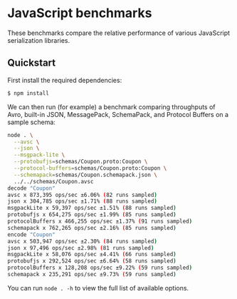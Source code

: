 # JavaScript benchmarks

These benchmarks compare the relative performance of various JavaScript
serialization libraries.

## Quickstart

First install the required dependencies:

```bash
$ npm install
```

We can then run (for example) a benchmark comparing throughputs of Avro,
built-in JSON, MessagePack, SchemaPack, and Protocol Buffers on a sample
schema:

```bash
node . \
  --avsc \
  --json \
  --msgpack-lite \
  --protobufjs=schemas/Coupon.proto:Coupon \
  --protocol-buffers=schemas/Coupon.proto:Coupon \
  --schemapack=schemas/Coupon.schemapack.json \
  ../../schemas/Coupon.avsc
decode "Coupon"
avsc x 873,395 ops/sec ±6.06% (82 runs sampled)
json x 304,785 ops/sec ±1.71% (88 runs sampled)
msgpackLite x 59,397 ops/sec ±1.51% (88 runs sampled)
protobufjs x 654,275 ops/sec ±1.99% (85 runs sampled)
protocolBuffers x 466,255 ops/sec ±1.37% (91 runs sampled)
schemapack x 762,265 ops/sec ±2.16% (85 runs sampled)
encode "Coupon"
avsc x 503,947 ops/sec ±2.30% (84 runs sampled)
json x 97,496 ops/sec ±2.98% (81 runs sampled)
msgpackLite x 58,076 ops/sec ±4.41% (66 runs sampled)
protobufjs x 292,524 ops/sec ±6.64% (58 runs sampled)
protocolBuffers x 128,208 ops/sec ±9.22% (59 runs sampled)
schemapack x 235,291 ops/sec ±9.73% (59 runs sampled)
```

You can run `node . -h` to view the full list of available options.
